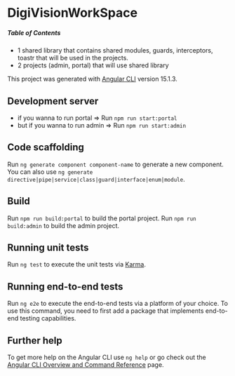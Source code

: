# DigiVisionWorkSpace

##### Table of Contents  

* 1 shared library that contains shared modules, guards, interceptors, toastr that will be used in the projects.
* 2 projects (admin, portal) that will use shared library


This project was generated with [Angular CLI](https://github.com/angular/angular-cli) version 15.1.3.

## Development server

* if you wanna to run portal => Run  `npm run start:portal`
* but if you wanna to run admin => Run  `npm run start:admin`

## Code scaffolding

Run `ng generate component component-name` to generate a new component. You can also use `ng generate directive|pipe|service|class|guard|interface|enum|module`.

## Build

Run `npm run build:portal` to build the portal project. 
Run `npm run build:admin` to build the admin project.

## Running unit tests

Run `ng test` to execute the unit tests via [Karma](https://karma-runner.github.io).

## Running end-to-end tests

Run `ng e2e` to execute the end-to-end tests via a platform of your choice. To use this command, you need to first add a package that implements end-to-end testing capabilities.

## Further help

To get more help on the Angular CLI use `ng help` or go check out the [Angular CLI Overview and Command Reference](https://angular.io/cli) page.
